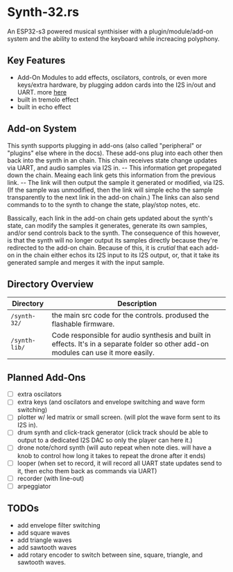 # Synth-32.rs

An ESP32-s3 powered musical synthisiser with a plugin/module/add-on system and the ability to extend the keyboard while increacing polyphony.

## Key Features

- Add-On Modules to add effects, oscilators, controls, or even more keys/extra hardware, by plugging addon cards into the I2S in/out and UART. more [here](#add-on-system)
- built in tremolo effect
- built in echo effect

## Add-on System

This synth supports plugging in add-ons (also called "peripheral" or "plugins" else where in the docs). These add-ons plug into each other then back into the synth in an chain. This chain receives state change updates via UART, and audio samples via I2S in. -- This information get propegated down the chain. Meaing each link gets this information from the previous link. -- The link will then output the sample it generated or modified, via I2S. (If the sample was unmodified, then the link will simple echo the sample transparently to the next link in the add-on chain.) The links can also send commands to to the synth to change the state, play/stop notes, etc.

Bassically, each link in the add-on chain gets updated about the synth's state, can modify the samples it generates, generate its own samples, and/or send controls back to the synth. The consequence of this however, is that the synth will no longer output its samples directly because they're redirected to the add-on chain. Because of this, it is _crutial_ that each add-on in the chain either echos its I2S input to its I2S output, or, that it take its generated sample and merges it with the input sample.

## Directory Overview

| **Directory** | **Description**                                                                                                                      |
| ------------- | ------------------------------------------------------------------------------------------------------------------------------------ |
| `/synth-32/`  | the main src code for the controls. prodused the flashable firmware.                                                                 |
| `/synth-lib/` | Code responsible for audio synthesis and built in effects. It's in a separate folder so other add-on modules can use it more easily. |

## Planned Add-Ons

- [ ] extra oscilators
- [ ] extra keys (and oscilators and envelope switching and wave form switching)
- [ ] plotter w/ led matrix or small screen. (will plot the wave form sent to its I2S in).
- [ ] drum synth and click-track generator (click track should be able to output to a dedicated I2S DAC so only the player can here it.)
- [ ] drone note/chord synth (will auto repeat when note dies. will have a knob to control how long it takes to repeat the drone after it ends)
- [ ] looper (when set to record, it will record all UART state updates send to it, then echo them back as commands via UART)
- [ ] recorder (with line-out)
- [ ] arpeggiator

## TODOs

- add envelope filter switching
- add square waves
- add triangle waves
- add sawtooth waves
- add rotary encoder to switch between sine, square, triangle, and sawtooth waves.
